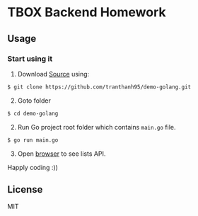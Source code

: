 # TBOX Backend Homework

## Usage

### Start using it
1. Download [Source](https://github.com/tranthanh95/demo-golang.git)  using:
```sh
$ git clone https://github.com/tranthanh95/demo-golang.git
```
2.  Goto folder
```sh
$ cd demo-golang
```

2. Run Go project root folder which contains `main.go` file.
```sh
$ go run main.go
```

3. Open [browser](http://127.0.0.1:8080/swagger/index.html) to see lists API.

Happly coding :))


## License

MIT

